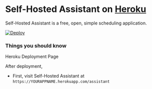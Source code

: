 # Self-Hosted Assistant on [Heroku](http://heroku.com)

Self-Hosted Assistant is a free, open, simple scheduling application.

[![Deploy](https://www.herokucdn.com/deploy/button.svg)](https://heroku.com/deploy)

### Things you should know

Heroku Deployment Page

After deployment,
- First, visit Self-Hosted Assistant at `https://YOURAPPNAME.herokuapp.com/assistant`
